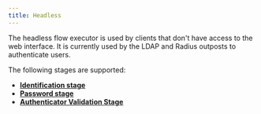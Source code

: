 ```yaml
---
title: Headless
---
```


The headless flow executor is used by clients that don't have access to the web interface. It is currently used by the LDAP and Radius outposts to authenticate users.

The following stages are supported:

- [**Identification stage**](../../stages/identification/index.md)
- [**Password stage**](../../stages/password/index.md)
- [**Authenticator Validation Stage**](../../stages/authenticator_validate/index.md)
